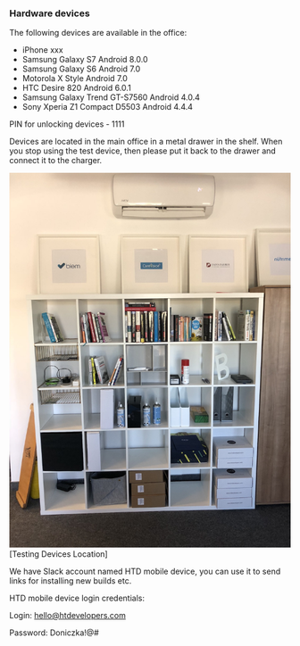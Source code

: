 ### Hardware devices

The following devices are available in the office:
* iPhone xxx
* Samsung Galaxy S7               Android 8.0.0
* Samsung Galaxy S6               Android 7.0
* Motorola X Style                Android 7.0
* HTC Desire 820                  Android 6.0.1
* Samsung Galaxy Trend GT-S7560   Android 4.0.4
* Sony Xperia Z1 Compact D5503    Android 4.4.4

PIN for unlocking devices - 1111

Devices are located in the main office in a metal drawer in the shelf. When you stop using the test device, then please put it back to the drawer and connect it to the charger.

![Testing Devices Location](/images/testing_devices_location.JPG)
[Testing Devices Location]

We have Slack account named HTD mobile device, you can use it to send links for installing new builds etc.

HTD mobile device login credentials:

Login: hello@htdevelopers.com

Password: Doniczka!@#
